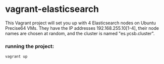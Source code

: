 # vagrant-elasticsearch
This Vagrant project will set you up with 4 Elasticsearch nodes on Ubuntu Precise64 VMs.  They have the IP addresses 192.168.255.10[1-4], their node names are chosen at random, and the cluster is named "es.ycsb.cluster".

### running the project:

    vagrant up
